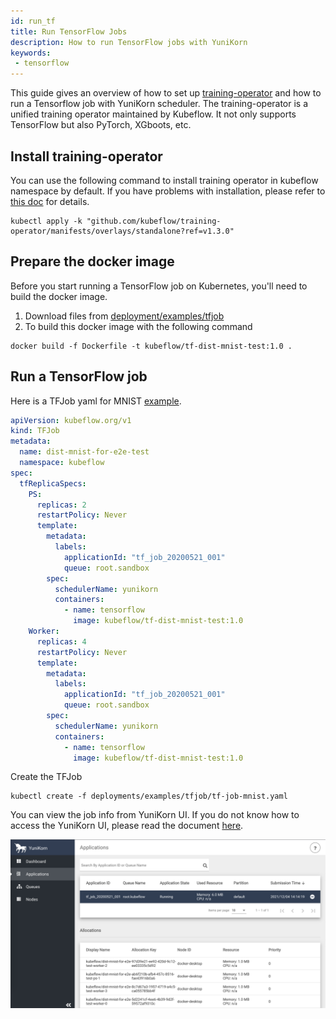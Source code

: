 ```yaml
---
id: run_tf
title: Run TensorFlow Jobs
description: How to run TensorFlow jobs with YuniKorn
keywords:
 - tensorflow
---
```


<!--
Licensed to the Apache Software Foundation (ASF) under one
or more contributor license agreements.  See the NOTICE file
distributed with this work for additional information
regarding copyright ownership.  The ASF licenses this file
to you under the Apache License, Version 2.0 (the
"License"); you may not use this file except in compliance
with the License.  You may obtain a copy of the License at

  http://www.apache.org/licenses/LICENSE-2.0

Unless required by applicable law or agreed to in writing,
software distributed under the License is distributed on an
"AS IS" BASIS, WITHOUT WARRANTIES OR CONDITIONS OF ANY
KIND, either express or implied.  See the License for the
specific language governing permissions and limitations
under the License.
-->

This guide gives an overview of how to set up [training-operator](https://github.com/kubeflow/training-operator)
and how to run a Tensorflow job with YuniKorn scheduler. The training-operator is a unified training operator maintained by
Kubeflow. It not only supports TensorFlow but also PyTorch, XGboots, etc.

## Install training-operator
You can use the following command to install training operator in kubeflow namespace by default. If you have problems with installation,
please refer to [this doc](https://github.com/kubeflow/training-operator#installation) for details.
```
kubectl apply -k "github.com/kubeflow/training-operator/manifests/overlays/standalone?ref=v1.3.0"
```

## Prepare the docker image
Before you start running a TensorFlow job on Kubernetes, you'll need to build the docker image.
1. Download files from [deployment/examples/tfjob](https://github.com/apache/yunikorn-k8shim/tree/master/deployments/examples/tfjob)
2. To build this docker image with the following command

```
docker build -f Dockerfile -t kubeflow/tf-dist-mnist-test:1.0 .
```

## Run a TensorFlow job
Here is a TFJob yaml for MNIST [example](https://github.com/apache/yunikorn-k8shim/blob/master/deployments/examples/tfjob/tf-job-mnist.yaml).

```yaml
apiVersion: kubeflow.org/v1
kind: TFJob
metadata:
  name: dist-mnist-for-e2e-test
  namespace: kubeflow
spec:
  tfReplicaSpecs:
    PS:
      replicas: 2
      restartPolicy: Never
      template:
        metadata:
          labels:
            applicationId: "tf_job_20200521_001"
            queue: root.sandbox
        spec:
          schedulerName: yunikorn
          containers:
            - name: tensorflow
              image: kubeflow/tf-dist-mnist-test:1.0
    Worker:
      replicas: 4
      restartPolicy: Never
      template:
        metadata:
          labels:
            applicationId: "tf_job_20200521_001"
            queue: root.sandbox
        spec:
          schedulerName: yunikorn
          containers:
            - name: tensorflow
              image: kubeflow/tf-dist-mnist-test:1.0
```
Create the TFJob
```
kubectl create -f deployments/examples/tfjob/tf-job-mnist.yaml
```
You can view the job info from YuniKorn UI. If you do not know how to access the YuniKorn UI,
please read the document [here](../../get_started/get_started.md#access-the-web-ui).

![tf-job-on-ui](../../assets/tf-job-on-ui.png)
